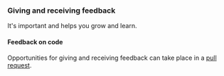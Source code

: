 ### Giving and receiving feedback

It's important and helps you grow and learn.

#### Feedback on code

Opportunities for giving and receiving feedback can take place in a [pull request](https://github.com/alphagov/styleguides/blob/master/pull-requests.html).
